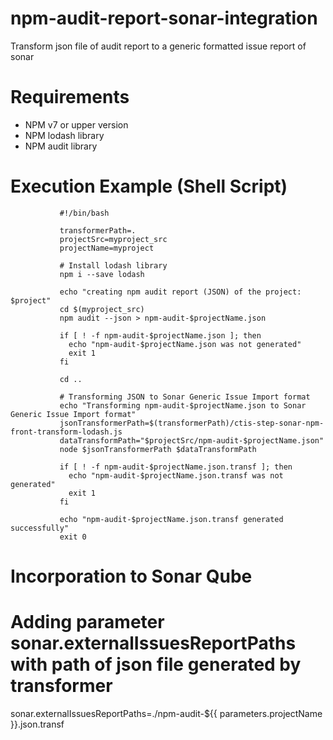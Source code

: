 # npm-audit-report-sonar-integration
Transform json file of audit report to a generic formatted issue report of sonar

# Requirements
* NPM v7 or upper version
* NPM lodash library
* NPM audit library

# Execution Example (Shell Script)
               #!/bin/bash
               
               transformerPath=.
               projectSrc=myproject_src
               projectName=myproject
               
               # Install lodash library
               npm i --save lodash

               echo "creating npm audit report (JSON) of the project: $project"
               cd $(myproject_src)
               npm audit --json > npm-audit-$projectName.json

               if [ ! -f npm-audit-$projectName.json ]; then
                 echo "npm-audit-$projectName.json was not generated"
                 exit 1
               fi

               cd ..
               
               # Transforming JSON to Sonar Generic Issue Import format
               echo "Transforming npm-audit-$projectName.json to Sonar Generic Issue Import format"
               jsonTransformerPath=$(transformerPath)/ctis-step-sonar-npm-front-transform-lodash.js
               dataTransformPath="$projectSrc/npm-audit-$projectName.json"
               node $jsonTransformerPath $dataTransformPath               

               if [ ! -f npm-audit-$projectName.json.transf ]; then
                 echo "npm-audit-$projectName.json.transf was not generated"
                 exit 1
               fi

               echo "npm-audit-$projectName.json.transf generated successfully"
               exit 0

# Incorporation to Sonar Qube
#    Adding parameter sonar.externalIssuesReportPaths with path of json file generated by transformer

sonar.externalIssuesReportPaths=./npm-audit-${{ parameters.projectName }}.json.transf
